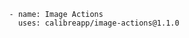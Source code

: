               - name: Image Actions
                uses: calibreapp/image-actions@1.1.0

            
